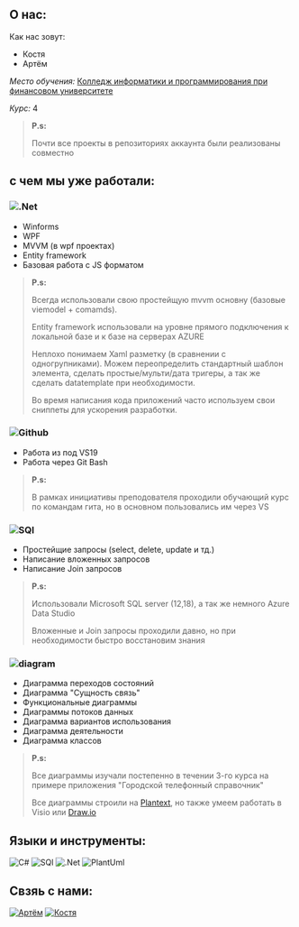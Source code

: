 
## **О нас:**

 Как нас зовут:
 * Костя
 * Артём

 *Место обучения:* [Колледж информатики и программирования при финансовом университете](http://www.fa.ru/org/spo/kip/Pages/Home.aspx)

 *Курс:* 4 


>__Р.s:__
>
> Почти все проекты в репозиториях аккаунта были реализованы совместно

## с чем мы уже работали:

### ![.Net](https://img.shields.io/badge/-Framework-1C1C22?style=for-the-badge&logo=.net&color=32409A)
* Winforms
* WPF
* MVVM (в wpf проектах)
* Entity framework 
* Базовая работа с JS форматом

>__Р.s:__
>
>Всегда использовали свою простейщую mvvm основну (базовые viemodel + comamds).
>
>Entity framework использовали на уровне прямого подключения к локальной базе и к базе на серверах AZURE
>
>Неплохо понимаем Xaml разметку (в сравнении с одногрупниками). Можем переопределить стандартный шаблон элемента, сделать простые/мульти/дата тригеры, а так же сделать datatemplate при необходимости.
>
>Во время написания кода приложений часто используем свои сниппеты для ускорения разработки. 


 ### ![Github](https://img.shields.io/badge/-Git-1C1C22?style=for-the-badge&logo=git&color=32409A)
* Работа из под VS19
* Работа через Git Bash 

>__Р.s:__
>
> В рамках инициативы преподователя проходили обучающий курс по командам гита, но в основном пользовались им через VS

 ### ![SQl](https://img.shields.io/badge/-SQL-1C1C22?style=for-the-badge&logo=Mysql&color=32409A)
* Простейщие запросы (select, delete, update и тд.)
* Написание вложенных запросов
* Написание Join запросов

>__Р.s:__
>
>Использовали Microsoft SQL server (12,18), а так же немного Azure Data Studio
>
>Вложенные и Join запросы проходили давно, но при необходимости быстро восстановим знания

 ### ![diagram](https://img.shields.io/badge/-diagrams-1C1C22?style=for-the-badge&logo=&color=32409A)

* Диаграмма переходов состояний
* Диаграмма "Сущность связь"
* Функциональные диаграммы
* Диаграммы потоков данных
* Диаграмма вариантов использования
* Диаграмма деятельности
* Диаграмма классов

>__Р.s:__
>
>Все диаграммы изучали постепенно в течении 3-го курса на примере приложения "Городской телефонный справочник"
>
>Все диаграммы строили на [Plantext](https://www.planttext.com/), но также умеем работать в Visio или [Draw.io](https://app.diagrams.net/)



## **Языки и инструменты:**
![C#](https://img.shields.io/badge/-C_sharp-1C1C22?style=for-the-badge&logo=csharp)
![SQl](https://img.shields.io/badge/-SQL-1C1C22?style=for-the-badge&logo=Mysql)
![.Net](https://img.shields.io/badge/-Framework-1C1C22?style=for-the-badge&logo=.net)
![PlantUml](https://img.shields.io/badge/-PlantUml-1C1C22?style=for-the-badge&logo=PlantUml)


## **Свзяь с нами:**
[![Артём](https://img.shields.io/badge/-Артём-1C1C22?style=for-the-badge&logo=vk&logoColor=red)](https://m.vk.com/id506987182)
[![Костя](https://img.shields.io/badge/-Костя-1C1C22?style=for-the-badge&logo=vk&logoColor=blue)](https://m.vk.com/jessnjake)